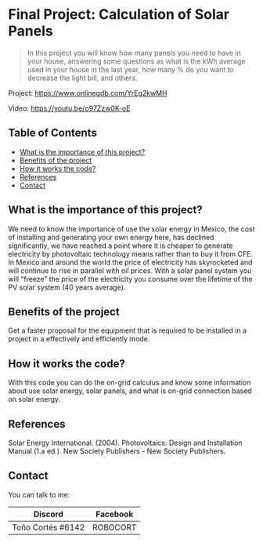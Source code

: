 # Final Project: Calculation of Solar Panels

>In this project you will know how many panels you need to have in your house, answering some questions as what is the kWh average used in your house in the last year, how many % do you want to decrease the light bill, and others.

Project: https://www.onlinegdb.com/YrEg2kwMH

Video:   https://youtu.be/o97Zzw0K-oE

## **Table of Contents**

* [What is the importance of this project?](#What-is-the-importance-of-this-project)
* [Benefits of the project](#Benefits-of-the-project)
* [How it works the code?](#How-it-works-the-code)
* [References](#References)
* [Contact](#Contact)

## What is the importance of this project?
We need to know the importance of use the solar energy in Mexico, the cost of installing and generating your own energy here, has declined significantly, we have reached a point where it is cheaper to generate electricity by photovoltaic technology means rather than to buy it from CFE. In Mexico and around the world the price of electricity has skyrocketed and will continue to rise in parallel with oil prices. With a solar panel system you will “freeze” the price of the electricity you consume over the lifetime of the PV solar system (40 years average).

## Benefits of the project
Get a faster proposal for the equipment that is required to be installed in a project in a effectively and efficiently mode.

## How it works the code?
With this code you can do the on-grid calculus and know some information about use solar energy, solar panels, and what is on-grid connection based on solar energy.

## References
Solar Energy International. (2004). Photovoltaics: Design and Installation Manual (1.a ed.). New Society Publishers - New Society Publishers.

## Contact
You can talk to me:

|  Discord |  Facebook  |
| ------------ | ------------ |
| Toño Cortés #6142  | ROBOCORT  |
